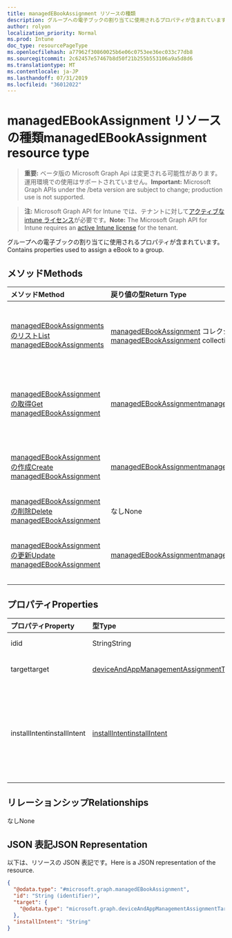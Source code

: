 ```yaml
---
title: managedEBookAssignment リソースの種類
description: グループへの電子ブックの割り当てに使用されるプロパティが含まれています。
author: rolyon
localization_priority: Normal
ms.prod: Intune
doc_type: resourcePageType
ms.openlocfilehash: a77962f30860025b6e06c0753ee36ec033c77db8
ms.sourcegitcommit: 2c62457e57467b8d50f21b255b553106a9a5d8d6
ms.translationtype: MT
ms.contentlocale: ja-JP
ms.lasthandoff: 07/31/2019
ms.locfileid: "36012022"
---
```

# <a name="managedebookassignment-resource-type"></a><span data-ttu-id="b6b2c-103">managedEBookAssignment リソースの種類</span><span class="sxs-lookup"><span data-stu-id="b6b2c-103">managedEBookAssignment resource type</span></span>

> <span data-ttu-id="b6b2c-104">**重要:** ベータ版の Microsoft Graph Api は変更される可能性があります。運用環境での使用はサポートされていません。</span><span class="sxs-lookup"><span data-stu-id="b6b2c-104">**Important:** Microsoft Graph APIs under the /beta version are subject to change; production use is not supported.</span></span>

> <span data-ttu-id="b6b2c-105">**注:** Microsoft Graph API for Intune では、テナントに対して[アクティブな intune ライセンス](https://go.microsoft.com/fwlink/?linkid=839381)が必要です。</span><span class="sxs-lookup"><span data-stu-id="b6b2c-105">**Note:** The Microsoft Graph API for Intune requires an [active Intune license](https://go.microsoft.com/fwlink/?linkid=839381) for the tenant.</span></span>

<span data-ttu-id="b6b2c-106">グループへの電子ブックの割り当てに使用されるプロパティが含まれています。</span><span class="sxs-lookup"><span data-stu-id="b6b2c-106">Contains properties used to assign a eBook to a group.</span></span>

## <a name="methods"></a><span data-ttu-id="b6b2c-107">メソッド</span><span class="sxs-lookup"><span data-stu-id="b6b2c-107">Methods</span></span>
|<span data-ttu-id="b6b2c-108">メソッド</span><span class="sxs-lookup"><span data-stu-id="b6b2c-108">Method</span></span>|<span data-ttu-id="b6b2c-109">戻り値の型</span><span class="sxs-lookup"><span data-stu-id="b6b2c-109">Return Type</span></span>|<span data-ttu-id="b6b2c-110">説明</span><span class="sxs-lookup"><span data-stu-id="b6b2c-110">Description</span></span>|
|:---|:---|:---|
|[<span data-ttu-id="b6b2c-111">managedEBookAssignments のリスト</span><span class="sxs-lookup"><span data-stu-id="b6b2c-111">List managedEBookAssignments</span></span>](../api/intune-books-managedebookassignment-list.md)|<span data-ttu-id="b6b2c-112">[managedEBookAssignment](../resources/intune-books-managedebookassignment.md) コレクション</span><span class="sxs-lookup"><span data-stu-id="b6b2c-112">[managedEBookAssignment](../resources/intune-books-managedebookassignment.md) collection</span></span>|<span data-ttu-id="b6b2c-113">[managedEBookAssignment](../resources/intune-books-managedebookassignment.md) オブジェクトのプロパティとリレーションシップをリストします。</span><span class="sxs-lookup"><span data-stu-id="b6b2c-113">List properties and relationships of the [managedEBookAssignment](../resources/intune-books-managedebookassignment.md) objects.</span></span>|
|[<span data-ttu-id="b6b2c-114">managedEBookAssignment の取得</span><span class="sxs-lookup"><span data-stu-id="b6b2c-114">Get managedEBookAssignment</span></span>](../api/intune-books-managedebookassignment-get.md)|[<span data-ttu-id="b6b2c-115">managedEBookAssignment</span><span class="sxs-lookup"><span data-stu-id="b6b2c-115">managedEBookAssignment</span></span>](../resources/intune-books-managedebookassignment.md)|<span data-ttu-id="b6b2c-116">[managedEBookAssignment](../resources/intune-books-managedebookassignment.md) オブジェクトのプロパティとリレーションシップを読み取ります。</span><span class="sxs-lookup"><span data-stu-id="b6b2c-116">Read properties and relationships of the [managedEBookAssignment](../resources/intune-books-managedebookassignment.md) object.</span></span>|
|[<span data-ttu-id="b6b2c-117">managedEBookAssignment の作成</span><span class="sxs-lookup"><span data-stu-id="b6b2c-117">Create managedEBookAssignment</span></span>](../api/intune-books-managedebookassignment-create.md)|[<span data-ttu-id="b6b2c-118">managedEBookAssignment</span><span class="sxs-lookup"><span data-stu-id="b6b2c-118">managedEBookAssignment</span></span>](../resources/intune-books-managedebookassignment.md)|<span data-ttu-id="b6b2c-119">新しい [managedEBookAssignment](../resources/intune-books-managedebookassignment.md) オブジェクトを作成します。</span><span class="sxs-lookup"><span data-stu-id="b6b2c-119">Create a new [managedEBookAssignment](../resources/intune-books-managedebookassignment.md) object.</span></span>|
|[<span data-ttu-id="b6b2c-120">managedEBookAssignment の削除</span><span class="sxs-lookup"><span data-stu-id="b6b2c-120">Delete managedEBookAssignment</span></span>](../api/intune-books-managedebookassignment-delete.md)|<span data-ttu-id="b6b2c-121">なし</span><span class="sxs-lookup"><span data-stu-id="b6b2c-121">None</span></span>|<span data-ttu-id="b6b2c-122">[managedEBookAssignment](../resources/intune-books-managedebookassignment.md) を削除します。</span><span class="sxs-lookup"><span data-stu-id="b6b2c-122">Deletes a [managedEBookAssignment](../resources/intune-books-managedebookassignment.md).</span></span>|
|[<span data-ttu-id="b6b2c-123">managedEBookAssignment の更新</span><span class="sxs-lookup"><span data-stu-id="b6b2c-123">Update managedEBookAssignment</span></span>](../api/intune-books-managedebookassignment-update.md)|[<span data-ttu-id="b6b2c-124">managedEBookAssignment</span><span class="sxs-lookup"><span data-stu-id="b6b2c-124">managedEBookAssignment</span></span>](../resources/intune-books-managedebookassignment.md)|<span data-ttu-id="b6b2c-125">[managedEBookAssignment](../resources/intune-books-managedebookassignment.md) オブジェクトのプロパティを更新します。</span><span class="sxs-lookup"><span data-stu-id="b6b2c-125">Update the properties of a [managedEBookAssignment](../resources/intune-books-managedebookassignment.md) object.</span></span>|

## <a name="properties"></a><span data-ttu-id="b6b2c-126">プロパティ</span><span class="sxs-lookup"><span data-stu-id="b6b2c-126">Properties</span></span>
|<span data-ttu-id="b6b2c-127">プロパティ</span><span class="sxs-lookup"><span data-stu-id="b6b2c-127">Property</span></span>|<span data-ttu-id="b6b2c-128">型</span><span class="sxs-lookup"><span data-stu-id="b6b2c-128">Type</span></span>|<span data-ttu-id="b6b2c-129">説明</span><span class="sxs-lookup"><span data-stu-id="b6b2c-129">Description</span></span>|
|:---|:---|:---|
|<span data-ttu-id="b6b2c-130">id</span><span class="sxs-lookup"><span data-stu-id="b6b2c-130">id</span></span>|<span data-ttu-id="b6b2c-131">String</span><span class="sxs-lookup"><span data-stu-id="b6b2c-131">String</span></span>|<span data-ttu-id="b6b2c-132">エンティティのキー。</span><span class="sxs-lookup"><span data-stu-id="b6b2c-132">Key of the entity.</span></span>|
|<span data-ttu-id="b6b2c-133">target</span><span class="sxs-lookup"><span data-stu-id="b6b2c-133">target</span></span>|[<span data-ttu-id="b6b2c-134">deviceAndAppManagementAssignmentTarget</span><span class="sxs-lookup"><span data-stu-id="b6b2c-134">deviceAndAppManagementAssignmentTarget</span></span>](../resources/intune-shared-deviceandappmanagementassignmenttarget.md)|<span data-ttu-id="b6b2c-135">電子ブックの割り当て先。</span><span class="sxs-lookup"><span data-stu-id="b6b2c-135">The assignment target for eBook.</span></span>|
|<span data-ttu-id="b6b2c-136">installIntent</span><span class="sxs-lookup"><span data-stu-id="b6b2c-136">installIntent</span></span>|[<span data-ttu-id="b6b2c-137">installIntent</span><span class="sxs-lookup"><span data-stu-id="b6b2c-137">installIntent</span></span>](../resources/intune-shared-installintent.md)|<span data-ttu-id="b6b2c-138">電子ブックのインストールの目的。</span><span class="sxs-lookup"><span data-stu-id="b6b2c-138">The install intent for eBook.</span></span> <span data-ttu-id="b6b2c-139">可能な値は、`available`、`required`、`uninstall`、`availableWithoutEnrollment` です。</span><span class="sxs-lookup"><span data-stu-id="b6b2c-139">Possible values are: `available`, `required`, `uninstall`, `availableWithoutEnrollment`.</span></span>|

## <a name="relationships"></a><span data-ttu-id="b6b2c-140">リレーションシップ</span><span class="sxs-lookup"><span data-stu-id="b6b2c-140">Relationships</span></span>
<span data-ttu-id="b6b2c-141">なし</span><span class="sxs-lookup"><span data-stu-id="b6b2c-141">None</span></span>

## <a name="json-representation"></a><span data-ttu-id="b6b2c-142">JSON 表記</span><span class="sxs-lookup"><span data-stu-id="b6b2c-142">JSON Representation</span></span>
<span data-ttu-id="b6b2c-143">以下は、リソースの JSON 表記です。</span><span class="sxs-lookup"><span data-stu-id="b6b2c-143">Here is a JSON representation of the resource.</span></span>
<!-- {
  "blockType": "resource",
  "keyProperty": "id",
  "@odata.type": "microsoft.graph.managedEBookAssignment"
}
-->
``` json
{
  "@odata.type": "#microsoft.graph.managedEBookAssignment",
  "id": "String (identifier)",
  "target": {
    "@odata.type": "microsoft.graph.deviceAndAppManagementAssignmentTarget"
  },
  "installIntent": "String"
}
```





